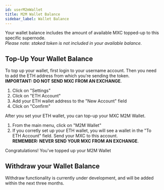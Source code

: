 ```yaml
---
id: userM2mWallet
title: M2M Wallet Balance
sidebar_label: Wallet Balance
---
```


Your wallet balance includes the amount of available MXC topped-up to this specific supernode.\
*Please note: staked token is not included in your available balance.*

## Top-Up Your Wallet Balance
To top up your wallet, first login to your username account. Then you need to add the ETH address from which you're sending the token.\
 **IMPORTANT: DO NOT SEND MXC FROM AN EXCHANGE**.
1. Click on "Settings"
2. Click on "ETH Account"
3. Add your ETH wallet address to the "New Account" field
4. Click on "Confirm"

After you set your ETH wallet, you can top-up your MXC M2M Wallet. 
1. From the main menu, click on "M2M Wallet"
2. If you corretly set up your ETH wallet, you will see a wallet in the "To ETH Account" field. Send your MXC to this account.\
 **REMEMBER: NEVER SEND YOUR MXC FROM AN EXCHANGE**. 

Congratulations! You've topped up your M2M Wallet

## Withdraw your Wallet Balance
Withdraw functionality is currently under development, and will be added within the next three months.